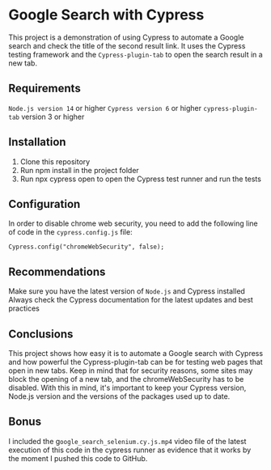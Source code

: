 # Google Search with Cypress
This project is a demonstration of using Cypress to automate a Google search and check the title of the second result link. It uses the Cypress testing framework and the `Cypress-plugin-tab` to open the search result in a new tab.

## Requirements

`Node.js version 14` or higher
`Cypress version 6` or higher
`cypress-plugin-tab` version 3 or higher

## Installation
1. Clone this repository
2. Run npm install in the project folder
3. Run npx cypress open to open the Cypress test runner and run the tests

## Configuration

In order to disable chrome web security, you need to add the following line of code in the `cypress.config.js` file:

`Cypress.config("chromeWebSecurity", false);`

## Recommendations

Make sure you have the latest version of `Node.js` and Cypress installed
Always check the Cypress documentation for the latest updates and best practices

## Conclusions

This project shows how easy it is to automate a Google search with Cypress and how powerful the Cypress-plugin-tab can be for testing web pages that open in new tabs. Keep in mind that for security reasons, some sites may block the opening of a new tab, and the chromeWebSecurity has to be disabled. With this in mind, it's important to keep your Cypress version, Node.js version and the versions of the packages used up to date.

## Bonus

I included the  g`oogle_search_selenium.cy.js.mp4` video file of the latest execution of this code in the cypress runner as evidence that it works by the moment I  pushed this code to GitHub.
